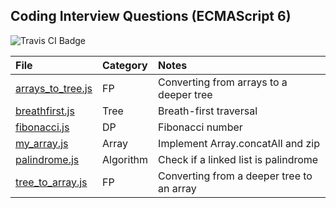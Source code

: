## Coding Interview Questions (ECMAScript 6)

<img src="https://travis-ci.org/HIROSN/coding-interviews-es6.svg" alt="Travis CI Badge"></img>

File | Category | Notes
:--- | :------- | :----
[arrays_to_tree.js](lib/arrays_to_tree.js) | FP | Converting from arrays to a deeper tree
[breathfirst.js](lib/breathfirst.js) | Tree | Breath-first traversal
[fibonacci.js](lib/fibonacci.js) | DP | Fibonacci number
[my_array.js](lib/my_array.js) | Array | Implement Array.concatAll and zip
[palindrome.js](lib/palindrome.js) | Algorithm | Check if a linked list is palindrome
[tree_to_array.js](lib/tree_to_array.js) | FP | Converting from a deeper tree to an array
